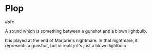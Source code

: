 # Plop

#sfx

A sound which is something between a gunshot and a blown lightbulb.

It is played at the end of Marjorie's nightmare. In that nightmare, it represents a gunshot, but in reality it's just a blown lightbulb.